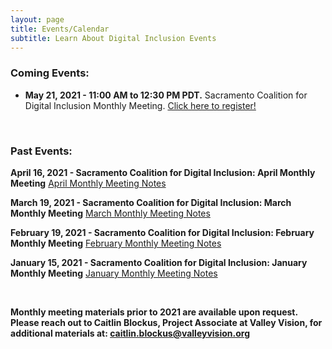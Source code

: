 ```yaml
---
layout: page
title: Events/Calendar
subtitle: Learn About Digital Inclusion Events
---
```

### **Coming Events:** 

* **May 21, 2021 - 11:00 AM to 12:30 PM PDT.** Sacramento Coalition for Digital Inclusion Monthly Meeting. [Click here to register!](https://us02web.zoom.us/meeting/register/tZUtdeGhpzwoGtUy0VnftFbaAdj0p19YB3Bt)

 <br>

### **Past Events:**

**April 16, 2021 - Sacramento Coalition for Digital Inclusion: April Monthly Meeting**                                              [April Monthly Meeting Notes](https://www.valleyvision.org/wp-content/uploads/SCDI-April-2021-Meeting-Notes.pdf)

**March 19, 2021 - Sacramento Coalition for Digital Inclusion: March Monthly Meeting**                                         [March Monthly Meeting Notes](https://www.valleyvision.org/wp-content/uploads/SCDI_-March-Meeting-Notes-3_19.pdf)

**February 19, 2021 - Sacramento Coalition for Digital Inclusion: February Monthly Meeting**                               [February Monthly Meeting Notes](https://www.valleyvision.org/wp-content/uploads/SCDI-February-2021-Meeting-Notes.pdf)

**January 15, 2021 - Sacramento Coalition for Digital Inclusion: January Monthly Meeting**                                   [January Monthly Meeting Notes](https://www.valleyvision.org/wp-content/uploads/SCDI-Monthly-Meeting-Notes-1.22.21.pdf)

 <br>

**Monthly meeting materials prior to 2021 are available upon request. Please reach out to Caitlin Blockus, Project Associate at Valley Vision, for additional materials at: caitlin.blockus@valleyvision.org**